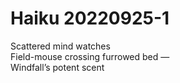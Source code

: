 # Haiku 20220925-1  

Scattered mind watches   
Field-mouse crossing furrowed bed —  
Windfall’s potent scent  
  

